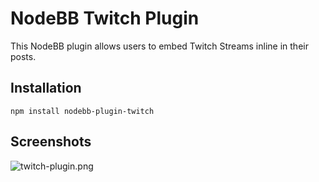 # NodeBB Twitch Plugin

This NodeBB plugin allows users to embed Twitch Streams inline in their posts. 

## Installation

    npm install nodebb-plugin-twitch

## Screenshots

![twitch-plugin.png](http://i.imgur.com/T9jqlut.png) 
